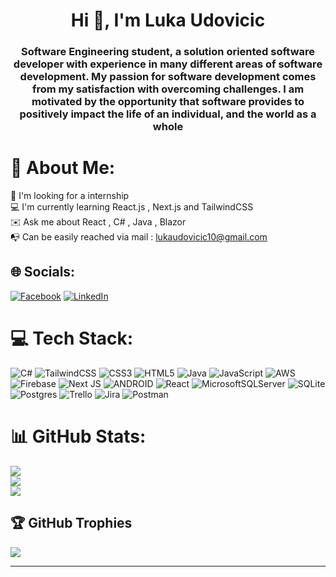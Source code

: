 
<h1 align="center">Hi 👋, I'm Luka Udovicic</h1>

<h3 align="center">Software Engineering student, a solution oriented software developer with experience in many different areas of software development. My passion for software development comes from my satisfaction with overcoming challenges. I am motivated by the opportunity that software provides to positively impact the life of an individual, and the world as a whole</h3>


# 💫 About Me:
🔎 I'm looking for a internship<br>💻 I'm currently learning React.js , Next.js and TailwindCSS<br>✉️ Ask me about React , C# , Java , Blazor <br>📭 Can be easily reached via mail : lukaudovicic10@gmail.com


## 🌐 Socials:
[![Facebook](https://img.shields.io/badge/Facebook-%231877F2.svg?logo=Facebook&logoColor=white)](https://facebook.com/luka.udovicic583) [![LinkedIn](https://img.shields.io/badge/LinkedIn-%230077B5.svg?logo=linkedin&logoColor=white)](https://linkedin.com/in/lukaudovicic) 

# 💻 Tech Stack:
![C#](https://img.shields.io/badge/c%23-%23239120.svg?style=for-the-badge&logo=c-sharp&logoColor=white) ![TailwindCSS](https://img.shields.io/badge/tailwindcss-%2338B2AC.svg?style=for-the-badge&logo=tailwind-css&logoColor=white) ![CSS3](https://img.shields.io/badge/css3-%231572B6.svg?style=for-the-badge&logo=css3&logoColor=white) ![HTML5](https://img.shields.io/badge/html5-%23E34F26.svg?style=for-the-badge&logo=html5&logoColor=white) ![Java](https://img.shields.io/badge/java-%23ED8B00.svg?style=for-the-badge&logo=java&logoColor=white) ![JavaScript](https://img.shields.io/badge/javascript-%23323330.svg?style=for-the-badge&logo=javascript&logoColor=%23F7DF1E) ![AWS](https://img.shields.io/badge/AWS-%23FF9900.svg?style=for-the-badge&logo=amazon-aws&logoColor=white) ![Firebase](https://img.shields.io/badge/firebase-%23039BE5.svg?style=for-the-badge&logo=firebase) ![Next JS](https://img.shields.io/badge/Next-black?style=for-the-badge&logo=next.js&logoColor=white) ![ANDROID](https://img.shields.io/badge/android-%2320232a.svg?style=for-the-badge&logo=android&logoColor=%a4c639) ![React](https://img.shields.io/badge/react-%2320232a.svg?style=for-the-badge&logo=react&logoColor=%2361DAFB) ![MicrosoftSQLServer](https://img.shields.io/badge/Microsoft%20SQL%20Sever-CC2927?style=for-the-badge&logo=microsoft%20sql%20server&logoColor=white) ![SQLite](https://img.shields.io/badge/sqlite-%2307405e.svg?style=for-the-badge&logo=sqlite&logoColor=white) ![Postgres](https://img.shields.io/badge/postgres-%23316192.svg?style=for-the-badge&logo=postgresql&logoColor=white) ![Trello](https://img.shields.io/badge/Trello-%23026AA7.svg?style=for-the-badge&logo=Trello&logoColor=white) ![Jira](https://img.shields.io/badge/jira-%230A0FFF.svg?style=for-the-badge&logo=jira&logoColor=white) ![Postman](https://img.shields.io/badge/Postman-FF6C37?style=for-the-badge&logo=postman&logoColor=white)
# 📊 GitHub Stats:
![](https://github-readme-stats.vercel.app/api?username=LukaUdovicic02&theme=merko&hide_border=true&include_all_commits=true&count_private=true)<br/>
![](https://github-readme-streak-stats.herokuapp.com/?user=LukaUdovicic02&theme=merko&hide_border=true)<br/>
![](https://github-readme-stats.vercel.app/api/top-langs/?username=LukaUdovicic02&theme=merko&hide_border=true&include_all_commits=true&count_private=true&layout=compact)

## 🏆 GitHub Trophies
![](https://github-profile-trophy.vercel.app/?username=LukaUdovicic02&theme=gruvbox&no-frame=true&no-bg=false&margin-w=4)

---


<!-- Proudly created with GPRM ( https://gprm.itsvg.in ) -->
